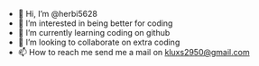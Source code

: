 - 👋 Hi, I’m @herbi5628
- 👀 I’m interested in being better for coding
- 🌱 I’m currently learning coding on github
- 💞️ I’m looking to collaborate on extra coding
- 📫 How to reach me send me a mail on kluxs2950@gmail.com

<!---
herbi5628/herbi5628 is a ✨ special ✨ repository because its `README.md` (this file) appears on your GitHub profile.
You can click the Preview link to take a look at your changes.
--->
